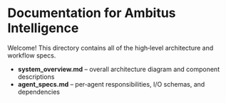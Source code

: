 # Documentation for Ambitus Intelligence

Welcome! This directory contains all of the high‑level architecture and workflow specs.

- **system_overview.md** – overall architecture diagram and component descriptions  
- **agent_specs.md** – per‑agent responsibilities, I/O schemas, and dependencies